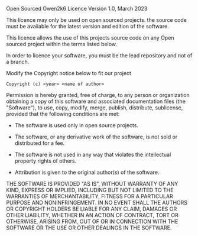 Open Sourced Owen2k6 Licence 
Version 1.0, March 2023

This licence may only be used on open sourced projects. the source code must be available for the latest version and edition of the software.

This licence allows the use of this projects source code on any Open sourced project within the terms listed below.

In order to licence your software, you must be the lead repository and not of a branch.


Modify the Copyright notice below to fit our project

```Copyright (c) <year> <name of author>```

Permission is hereby granted, free of charge, to any person or organization obtaining a copy of this software and associated documentation files (the "Software"), to use, copy, modify, merge, publish, distribute, sublicense, provided that the following conditions are met:

 - The software is used only in open source projects.

 - The software, or any derivative work of the software, is not sold or distributed for a fee.

 - The software is not used in any way that violates the intellectual property rights of others.

 - Attribution is given to the original author(s) of the software.


THE SOFTWARE IS PROVIDED "AS IS", WITHOUT WARRANTY OF ANY KIND, EXPRESS OR IMPLIED, INCLUDING BUT NOT LIMITED TO THE WARRANTIES OF MERCHANTABILITY, FITNESS FOR A PARTICULAR PURPOSE AND NONINFRINGEMENT. IN NO EVENT SHALL THE AUTHORS OR COPYRIGHT HOLDERS BE LIABLE FOR ANY CLAIM, DAMAGES OR OTHER LIABILITY, WHETHER IN AN ACTION OF CONTRACT, TORT OR OTHERWISE, ARISING FROM, OUT OF OR IN CONNECTION WITH THE SOFTWARE OR THE USE OR OTHER DEALINGS IN THE SOFTWARE.
